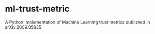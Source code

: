 # ml-trust-metric
A Python implementation of Machine Learning trust metrics published in arXiv:2009.05835
